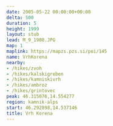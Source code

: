 ```yaml
---
date: 2005-05-22 00:00:00+00:00
delta: 500
duration: 5
height: 1999
layout: stub
lead: M_9_1908.JPG
map: 1
maplink: https://mapzs.pzs.si/poi/145
name: VrhKorena
nearby:
- /hikes/zvoh
- /hikes/kalskigreben
- /hikes/kamniskivrh
- /hikes/ambroz
- /hikes/grintovec
peak: 46.315076,14.554277
region: kamnik-alps
start: 46.292898,14.537146
title: Vrh Korena
---
```

